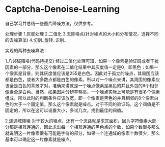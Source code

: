 # Captcha-Denoise-Learning
自己学习并总结一些图片降噪方法，仅供参考。

处理步骤
1.灰度处理
2.二值化
3.去除噪点(针对噪点的大小和分布情况，选择不同的去噪算法)
4.切割..旋转..识别..

实现的两种去噪算法：

1.八邻域降噪(代码待提交)
经过二值化处理可知，如果一个像素是验证码或者干扰因素的一部分，那么这个像素在二值化结果中其灰度值一定是0，即黑色；如果一个像素是背景，则其灰度值应该是255是白色。因此对于孤立的噪点，其周围应该都是白色，或者大多数点都是白色的像素。所以对一个噪点来讲，其周围的像素应该全是白色的背景才对，准确来讲就是一个噪点像素是黑色的并且外包的8个相邻像素全是白色。当然，如果图片分辨率够高，一个噪点实际上可能是有很多个像素组成，所以此时的判断条件应该放宽，即一个像素是黑色的并且相邻的8个像素白色的大于一个固定值，那么这个像素就是噪点。对于不同的验证码，这个阀值是不固定的，所以在这可以设置大小，多试几次，找到最佳的阀值。

2.连通域降噪
对于较大的噪点，还有一个思路就是求其面积，因为字符像素大部分都是相互连通的，因此求出每一个相互连通的黑色点的个数，如果个数很多那么就说明这一片像素很有可能是字符的部分，如果一个连通域的像素个数很少，那么基本可以确定这一片像素就是噪点。